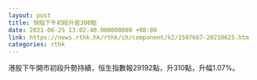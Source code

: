 ```yaml
---
layout: post
title: 恒指下午初段升逾300點
date: 2021-06-25 13:02:40.000000000 +08:00
link: https://news.rthk.hk/rthk/ch/component/k2/1597667-20210625.htm
categories: rthk
---
```


港股下午開市初段升勢持續，恒生指數報29192點，升310點，升幅1.07%。
